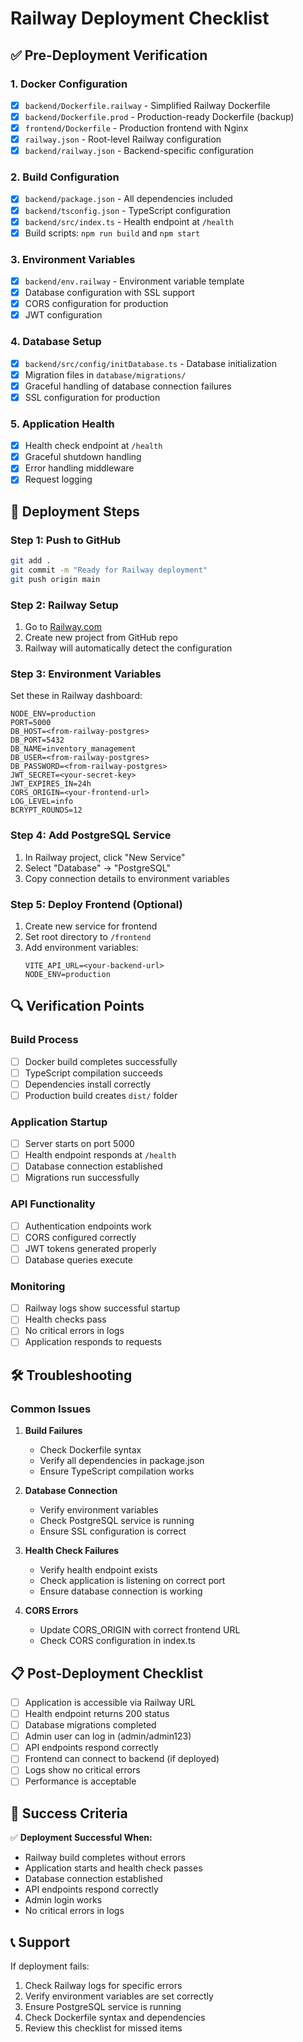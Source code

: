 # Railway Deployment Checklist

## ✅ Pre-Deployment Verification

### 1. Docker Configuration
- [x] `backend/Dockerfile.railway` - Simplified Railway Dockerfile
- [x] `backend/Dockerfile.prod` - Production-ready Dockerfile (backup)
- [x] `frontend/Dockerfile` - Production frontend with Nginx
- [x] `railway.json` - Root-level Railway configuration
- [x] `backend/railway.json` - Backend-specific configuration

### 2. Build Configuration
- [x] `backend/package.json` - All dependencies included
- [x] `backend/tsconfig.json` - TypeScript configuration
- [x] `backend/src/index.ts` - Health endpoint at `/health`
- [x] Build scripts: `npm run build` and `npm start`

### 3. Environment Variables
- [x] `backend/env.railway` - Environment variable template
- [x] Database configuration with SSL support
- [x] CORS configuration for production
- [x] JWT configuration

### 4. Database Setup
- [x] `backend/src/config/initDatabase.ts` - Database initialization
- [x] Migration files in `database/migrations/`
- [x] Graceful handling of database connection failures
- [x] SSL configuration for production

### 5. Application Health
- [x] Health check endpoint at `/health`
- [x] Graceful shutdown handling
- [x] Error handling middleware
- [x] Request logging

## 🚀 Deployment Steps

### Step 1: Push to GitHub
```bash
git add .
git commit -m "Ready for Railway deployment"
git push origin main
```

### Step 2: Railway Setup
1. Go to [Railway.com](https://railway.com)
2. Create new project from GitHub repo
3. Railway will automatically detect the configuration

### Step 3: Environment Variables
Set these in Railway dashboard:
```
NODE_ENV=production
PORT=5000
DB_HOST=<from-railway-postgres>
DB_PORT=5432
DB_NAME=inventory_management
DB_USER=<from-railway-postgres>
DB_PASSWORD=<from-railway-postgres>
JWT_SECRET=<your-secret-key>
JWT_EXPIRES_IN=24h
CORS_ORIGIN=<your-frontend-url>
LOG_LEVEL=info
BCRYPT_ROUNDS=12
```

### Step 4: Add PostgreSQL Service
1. In Railway project, click "New Service"
2. Select "Database" → "PostgreSQL"
3. Copy connection details to environment variables

### Step 5: Deploy Frontend (Optional)
1. Create new service for frontend
2. Set root directory to `/frontend`
3. Add environment variables:
   ```
   VITE_API_URL=<your-backend-url>
   NODE_ENV=production
   ```

## 🔍 Verification Points

### Build Process
- [ ] Docker build completes successfully
- [ ] TypeScript compilation succeeds
- [ ] Dependencies install correctly
- [ ] Production build creates `dist/` folder

### Application Startup
- [ ] Server starts on port 5000
- [ ] Health endpoint responds at `/health`
- [ ] Database connection established
- [ ] Migrations run successfully

### API Functionality
- [ ] Authentication endpoints work
- [ ] CORS configured correctly
- [ ] JWT tokens generated properly
- [ ] Database queries execute

### Monitoring
- [ ] Railway logs show successful startup
- [ ] Health checks pass
- [ ] No critical errors in logs
- [ ] Application responds to requests

## 🛠️ Troubleshooting

### Common Issues
1. **Build Failures**
   - Check Dockerfile syntax
   - Verify all dependencies in package.json
   - Ensure TypeScript compilation works

2. **Database Connection**
   - Verify environment variables
   - Check PostgreSQL service is running
   - Ensure SSL configuration is correct

3. **Health Check Failures**
   - Verify health endpoint exists
   - Check application is listening on correct port
   - Ensure database connection is working

4. **CORS Errors**
   - Update CORS_ORIGIN with correct frontend URL
   - Check CORS configuration in index.ts

## 📋 Post-Deployment Checklist

- [ ] Application is accessible via Railway URL
- [ ] Health endpoint returns 200 status
- [ ] Database migrations completed
- [ ] Admin user can log in (admin/admin123)
- [ ] API endpoints respond correctly
- [ ] Frontend can connect to backend (if deployed)
- [ ] Logs show no critical errors
- [ ] Performance is acceptable

## 🎯 Success Criteria

✅ **Deployment Successful When:**
- Railway build completes without errors
- Application starts and health check passes
- Database connection established
- API endpoints respond correctly
- Admin login works
- No critical errors in logs

## 📞 Support

If deployment fails:
1. Check Railway logs for specific errors
2. Verify environment variables are set correctly
3. Ensure PostgreSQL service is running
4. Check Dockerfile syntax and dependencies
5. Review this checklist for missed items 
